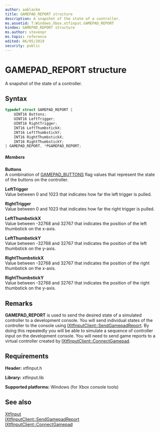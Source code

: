 ```yaml
---
author: aablackm
title: GAMEPAD_REPORT structure
description: A snapshot of the state of a controller.
ms.assetid: T:Windows.Xbox.xtfinput.GAMEPAD_REPORT
kindex: GAMEPAD_REPORT structure
ms.author: stevenpr
ms.topic: reference
edited: 06/05/2019
security: public
---
```


# GAMEPAD_REPORT structure
A snapshot of the state of a controller.
<a id="syntaxSection"></a>



## Syntax  
```cpp
typedef struct GAMEPAD_REPORT {
    UINT16 Buttons;
    UINT16 LeftTrigger;
    UINT16 RightTrigger;
    INT16 LeftThumbstickX;
    INT16 LeftThumbstickY;
    INT16 RightThumbstickX;
    INT16 RightThumbstickY;
} GAMEPAD_REPORT, *PGAMEPAD_REPORT;  
```

<a id="ID4EG"></a>



##### Members  

**Buttons**  
A combination of [GAMEPAD_BUTTONS](../enumerations/GAMEPAD_BUTTONS-typedef---xtfinput-xbox-windows-t.md) flag values that represent the state of the buttons on the controller.


**LeftTrigger**  
Value between 0 and 1023 that indicates how far the left trigger is pulled.


**RightTrigger**  
Value between 0 and 1023 that indicates how far the right trigger is pulled.


**LeftThumbstickX**  
Value between -32768 and 32767 that indicates the position of the left thumbstick on the x-axis.


**LeftThumbstickY**  
Value between -32768 and 32767 that indicates the position of the left thumbstick on the y-axis.


**RightThumbstickX**  
Value between -32768 and 32767 that indicates the position of the right thumbstick on the x-axis.


**RightThumbstickY**  
Value between -32768 and 32767 that indicates the position of the right thumbstick on the y-axis.

<a id="requirements"></a>

## Remarks

**GAMEPAD_REPORT** is used to send the desired state of a simulated controller to a development console. You will send individual states of the controller to the console using [IXtfInputClient::SendGamepadReport](../classes/IXtfInputClient/methods/sendgamepadreport-ixtfinputclient-xtfinput-xbox-windows-m.md). By doing this repeatedly you will be able to simulate a sequence of controller input on the development console. You will need to send game reports to a virtual controller created by [IXtfInputClient::ConnectGamepad](../classes/IXtfInputClient/methods/connectgamepad-ixtfinputclient-xtfinput-xbox-windows-m.md).

## Requirements  

**Header:** xtfinput.h  

**Library:** xtfinput.lib  
  
**Supported platforms:** Windows (for Xbox console tools)  
  
## See also
[XtfInput](../xtfinput-xbox-microsoft-n.md)  
[IXtfInputClient::SendGamepadReport](../classes/IXtfInputClient/methods/sendgamepadreport-ixtfinputclient-xtfinput-xbox-windows-m.md)  
[IXtfInputClient::ConnectGamepad](../classes/IXtfInputClient/methods/connectgamepad-ixtfinputclient-xtfinput-xbox-windows-m.md)  